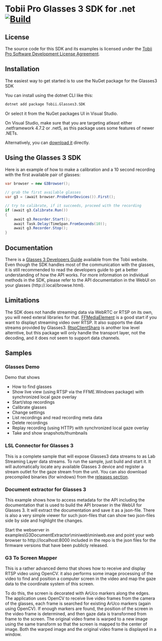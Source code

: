 # Tobii Pro Glasses 3 SDK for .net [![Build](https://github.com/tobii/Tobii.Glasses3.SDK/actions/workflows/build.yml/badge.svg?branch=main)](https://github.com/tobii/Tobii.Glasses3.SDK/actions/workflows/build.yml)

## License
The source code for this SDK and its examples is licensed under the 
[Tobii Pro Software Development License Agreement](https://github.com/tobii/Tobii.Glasses3.SDK/tree/main/SDLA).

## Installation 

The easiest way to get started is to use the NuGet package for the Glasses3 SDK

You can install using the dotnet CLI like this:

```cmd
dotnet add package Tobii.Glasses3.SDK
```

Or select it from the NuGet packages UI in Visual Studio.

On Visual Studio, make sure that you are targeting atleast either .netframework 4.7.2 or .net5, as this package uses some features of newer .NETs.  

Alternatively, you can [download it](https://nuget.org/packages/Tobii.Glasses3.SDK) directly.

## Using the Glasses 3 SDK
Here is an example of how to make a calibration and a 10 second recording with the first available pair of glasses:

```csharp
var browser = new G3Browser();
       
// grab the first available glasses
var g3 = (await browser.ProbeForDevices()).First();

// try to calibrate, if it succeeds, proceed with the recording
if (await g3.Calibrate.Run())
{
    await g3.Recorder.Start();
    await Task.Delay(TimeSpan.FromSeconds(10));
    await g3.Recorder.Stop();
}
```

## Documentation

There is a [Glasses 3 Developers Guide](https://go.tobii.com/tobii-pro-glasses-3-developer-guide) available from the Tobii website. Even though the SDK handles most of the communication with the glasses, it is still recommended to read the developers guide to get a better understanding of how the API works.
For more information on individual methods in the SDK, please refer to the API documentation in the WebUI on your glasses (http://<serialnumber>.local/browse.html).

## Limitations

The SDK does not handle streaming data via WebRTC or RTSP on its own, you will need exteral libraries for that. 
[FFMediaElement](https://github.com/unosquare/ffmediaelement) is a good start if you want to displayt streaming video over RTSP. It also supports the data streams provided by Glasses3. [RtspClientSharp](https://github.com/BogdanovKirill/RtspClientSharp) is another low level alterntive, but this package will only handle the transport layer, not the decoding, and it does not seem to support data channels.

## Samples
### Glasses Demo
Demo that shows 
* How to find glasses
* Show live view (using RTSP via the FFME.Windows package) with synchronized local gaze overlay
* Start/stop recordings
* Calibrate glasses
* Change settings
* List recordings and read recording meta data
* Delete recordings
* Replay recording (using HTTP) with synchronized local gaze overlay
* Take and show snapshots/thumbnails

### LSL Connector for Glasses 3
This is a complete sample that will expose Glasses3 data streams to as Lab Streaming Layer data streams. To run the sample, just build and start it. It will automatically locate any available Glasses 3 device and register a stream outlet for the gaze stream from the unit. You can also download precompiled binaries (for windows) from the [releases section](https://github.com/tobii/Tobii.Glasses3.SDK/releases).

### Document extractor for Glasses 3
This example shows how to access metadata for the API including the documentation that is used to build the API browser in the WebUI for Glasses 3. It will extract the documentation and save it as a json-file. There is also a very simple viewer for such json-files that can show two json-files side by side and highlight the changes. 

Start the webserver in examples\G3DocumentExtractor\miniweb\miniweb.exe and point your web browser to http://localhost:8000 included in the repo is the json files for the firmware versions that have been publicly released.

### G3 To Screen Mapper
This is a rather advanced demo that shows how to receive and display RTSP video using OpenCV. it also performs some image processing of the video to find and position a computer screen in the video and map the gaze data to the coordinate system of this screen.

To do this, the screen is decorated with ArUco markers along the edges. The application uses OpenCV to receive live video frames from the camera of the glasses, each frame is searched for existing ArUco markers (again using OpenCV). If enough markers are found, the position of the screen in the video frame is determined, and then gaze data is transformed from frame to the screen. The original video frame is warped to a new image using the same transform so that the screen is mapped to the center of image. Both the warped image and the original video frame is displayed in a window.

